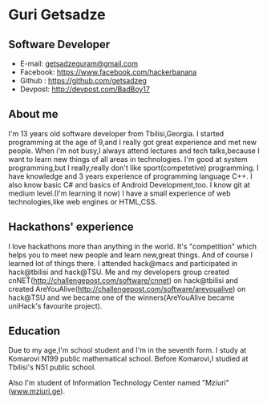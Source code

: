 Guri Getsadze
=============

Software Developer
-----------------------
- E-mail: getsadzeguram@gmail.com
- Facebook: https://www.facebook.com/hackerbanana
- Github : https://github.com/getsadzeg
- Devpost: http://devpost.com/BadBoy17

## About me
I'm 13 years old software developer from Tbilisi,Georgia. I started programming at the age of 9,and I really got great experience and met new people. When i'm not busy,I always attend lectures and tech talks,because I want to learn new things of all areas in technologies. I'm good at system programming,but I really,really don't like sport(competetive) programming. I have knowledge and 3 years experience of programming language C++. I also know basic C# and basics of Android Development,too. I know git at medium level.(I'm learning it now) I have a small experience of web technologies,like web engines or HTML,CSS.

## Hackathons' experience
I love hackathons more than anything in the world. It's "competition" which helps you to meet new people and learn new,great things. And of course I learned lot of things there. I attended hack@macs and participated in hack@tbilisi and hack@TSU. Me and my developers group created cnNET(http://challengepost.com/software/cnnet) on hack@tbilisi and created AreYouAlive(http://challengepost.com/software/areyoualive) on hack@TSU and we became one of the winners(AreYouAlive became uniHack's favourite project).

## Education
Due to my age,I'm school student and I'm in the seventh form. I study at Komarovi N199 public mathematical school. Before Komarovi,I studied at Tbilisi's N51 public school.

Also I'm student of Information Technology Center named "Mziuri"(www.mziuri.ge).
